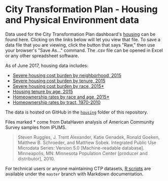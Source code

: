 # City Transformation Plan - Housing and Physical Environment data

Data used for the City Transformation Plan dashboard's [housing](https://ct-data-haven.github.io/ctp-dash/pages/housing.html) can be found here. Clicking on the links below will let you view that file. To save a data file that you are viewing, click the button that says "Raw," then use your browser's "Save As..." command. The .csv file can be opened in Excel or any other spreadsheet software.

As of June 2017, housing data includes:

* [Severe housing cost burden by neighborhood, 2015](acs_cost_burden_by_neighborhood.csv)
* [Severe housing cost burden by tenure, 2015](acs_cost_burden_by_tenure.csv)
* [Severe housing cost burden by race, 2015*](severe_burden_by_race.csv)
* [Housing tenure by age, 2015](acs_tenure_by_age.csv)
* [Homeownership rates by race and age, 2015*](homeownership_by_race_age.csv)
* [Homeownership rates by tract, 1970-2010](homeownership_tract_time.csv)

The data is hosted on GitHub in the [`housing`](./) folder of this repository.

Files marked * come from DataHaven analysis of American Community Survey samples from IPUMS.
  > Steven Ruggles, J. Trent Alexander, Katie Genadek, Ronald Goeken, Matthew B. Schroeder, and Matthew Sobek. Integrated Public Use Microdata Series: Version 5.0 [Machine-readable database]. Minneapolis, MN: Minnesota Population Center [producer and distributor], 2010.

For technical users or anyone maintaining CTP datasets, [R scripts](../../../../R) are available under the `master` branch with Markdown documentation.
